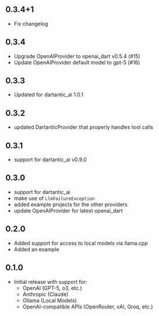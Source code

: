 ## 0.3.4+1

- Fix changelog

## 0.3.4

- Upgrade OpenAIProvider to openai_dart v0.5.4 (#15)
- Update OpenAIProvider default model to gpt-5 (#16)

## 0.3.3

- Updated for dartantic_ai 1.0.1

## 0.3.2

- updated DartanticProvider that properly handles tool calls

## 0.3.1

- support for dartantic_ai v0.9.0

## 0.3.0

- support for dartantic_ai
- make use of `LlmFailureException`
- added example projects for the other providers
- update OpenAIProvider for latest openai_dart

## 0.2.0

- Added support for access to local models via llama.cpp
- Added an example

## 0.1.0

- Initial release with support for:
  * OpenAI (GPT-5, o3, etc.)
  * Anthropic (Claude)
  * Ollama (Local Models)
  * OpenAI-compatible APIs (OpenRouter, xAI, Groq, etc.)
